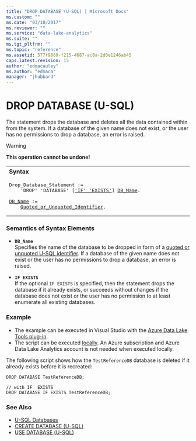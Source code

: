 ```yaml
---
title: "DROP DATABASE (U-SQL) | Microsoft Docs"
ms.custom: ""
ms.date: "03/10/2017"
ms.reviewer: ""
ms.service: "data-lake-analytics"
ms.suite: ""
ms.tgt_pltfrm: ""
ms.topic: "reference"
ms.assetid: 577f9869-f215-4687-ac8a-2d0e1246ab45
caps.latest.revision: 15
author: "edmacauley"
ms.author: "edmaca"
manager: "jhubbard"
---
```

# DROP DATABASE (U-SQL)
The statement drops the database and deletes all the data contained within from the system. If a database of the given name does not exist, or the user has no permissions to drop a database, an error is raised.  
  
> [!WARNING]
> **This operation cannot be undone!**
  
<table><th align="left">Syntax</th><tr><td><pre>
Drop_Database_Statement :=                                                                               
    'DROP' 'DATABASE' [<a href="#iff_e">'IF' 'EXISTS'</a>] <a href="#DB_Name">DB_Name</a>.<br />
<a href="#DB_Name">DB_Name</a> :=  
    <a href="u-sql-identifiers.md">Quoted_or_Unquoted_Identifier</a>.
</pre></td></tr></table>
  
### Semantics of Syntax Elements  
-   <a name="DB_Name"></a>**`DB_Name`**   
    Specifies the name of the database to be dropped in form of a [quoted or unquoted U-SQL identifier](u-sql-identifiers.md). If a database of the given name does not exist or the user has no permissions to drop a database, an error is raised.   
  
-   <a name="iff_e"></a>**`IF EXISTS`**   
    If the optional `IF EXISTS` is specified, then the statement drops the database if it already exists, or succeeds without changes if the database does not exist or the user has no permission to at least enumerate all existing databases.  
  
### Example    
- The example can be executed in Visual Studio with the [Azure Data Lake Tools plug-in](https://www.microsoft.com/download/details.aspx?id=49504).  
- The script can be executed [locally](https://docs.microsoft.com/azure/data-lake-analytics/data-lake-analytics-data-lake-tools-get-started#run-u-sql-locally).  An Azure subscription and Azure Data Lake Analytics account is not needed when executed locally.

The following script shows how the `TestReferenceDB` database is deleted if it already exists before it is recreated:  
```
DROP DATABASE TestReferenceDB; 

// with IF  EXISTS
DROP DATABASE IF EXISTS TestReferenceDB; 
```
  
### See Also    
* [U-SQL Databases](u-sql-databases.md)  
* [CREATE DATABASE (U-SQL)](create-database-u-sql.md)
* [USE DATABASE (U-SQL)](use-database-u-sql.md)
